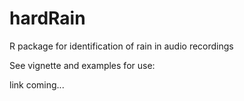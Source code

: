 # hardRain

R package for identification of rain in audio recordings

See vignette and examples for use:

link coming...
